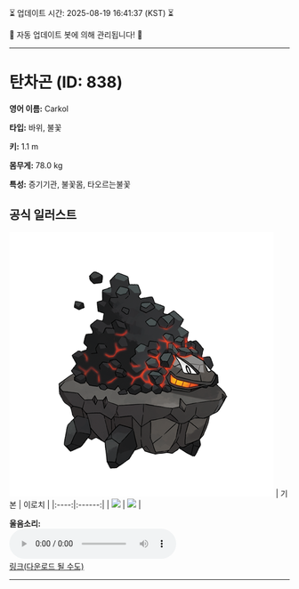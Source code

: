 
⏳ 업데이트 시간: 2025-08-19 16:41:37 (KST) ⏳

🤖 자동 업데이트 봇에 의해 관리됩니다! 🤖

---

# 탄차곤 (ID: 838)
**영어 이름:** Carkol

**타입:** 바위, 불꽃

**키:** 1.1 m

**몸무게:** 78.0 kg

**특성:** 증기기관, 불꽃몸, 타오르는불꽃

## 공식 일러스트
![](https://raw.githubusercontent.com/PokeAPI/sprites/master/sprites/pokemon/other/official-artwork/838.png)
| 기본 | 이로치 |
|:----:|:------:|
| <img src="http://play.pokemonshowdown.com/sprites/ani/carkol.gif" width="200"> | <img src="http://play.pokemonshowdown.com/sprites/ani-shiny/carkol.gif" width="200"> |

**울음소리:**<br><audio controls src="https://raw.githubusercontent.com/PokeAPI/cries/main/cries/pokemon/latest/838.ogg"></audio><br> [링크(다운로드 될 수도)](https://raw.githubusercontent.com/PokeAPI/cries/main/cries/pokemon/latest/838.ogg)


---
